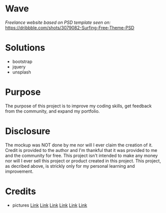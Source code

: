 # Wave
*Freelance website based on PSD template seen on:* https://dribbble.com/shots/3079082-Surfing-Free-Theme-PSD

# Solutions
- bootstrap 
- jquery
- unsplash

# Purpose
The purpose of this project is to improve my coding skills, get feedback from the community, and expand my portfolio.

# Disclosure
The mockup was NOT done by me nor will I ever claim the creation of it. Credit is provided to the author and I'm thankful that it was provided to me and the community for free. This project isn't intended to make any money nor will I ever sell this project or product created in this project. This project, as decribed above, is strickly only for my personal learning and improvement.

# Credits
- pictures
[Link](https://unsplash.com/photos/AZMmUy2qL6A)
[Link](https://unsplash.com/photos/faeDxDVtGNA)
[Link](https://unsplash.com/photos/9_Wqa2r9bME)
[Link](https://unsplash.com/photos/1CxphuiFS7Y)
[Link](https://unsplash.com/photos/jIsKN9vlu6w)
[Link](https://unsplash.com/search/surf?photo=9oU9-PREN90)
